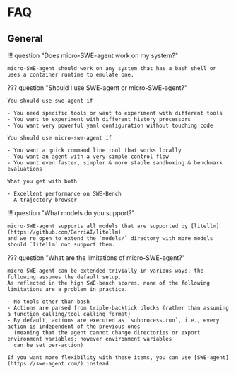 # FAQ

## General

!!! question "Does micro-SWE-agent work on my system?"

    micro-SWE-agent should work on any system that has a bash shell or uses a container runtime to emulate one.

??? question "Should I use SWE-agent or micro-SWE-agent?"

    You should use swe-agent if

    - You need specific tools or want to experiment with different tools
    - You want to experiment with different history processors
    - You want very powerful yaml configuration without touching code

    You should use micro-swe-agent if

    - You want a quick command line tool that works locally
    - You want an agent with a very simple control flow
    - You want even faster, simpler & more stable sandboxing & benchmark evaluations

    What you get with both

    - Excellent performance on SWE-Bench
    - A trajectory browser

!!! question "What models do you support?"

    micro-SWE-agent supports all models that are supported by [litellm](https://github.com/BerriAI/litellm)
    and we're open to extend the `models/` directory with more models should `litellm` not support them.

??? question "What are the limitations of micro-SWE-agent?"

    micro-SWE-agent can be extended trivially in various ways, the following assumes the default setup.
    As reflected in the high SWE-bench scores, none of the following limitations are a problem in practice.

    - No tools other than bash
    - Actions are parsed from triple-backtick blocks (rather than assuming a function calling/tool calling format)
    - By default, actions are executed as `subprocess.run`, i.e., every action is independent of the previous ones
      (meaning that the agent cannot change directories or export environment variables; however environment variables
      can be set per-action)

    If you want more flexibility with these items, you can use [SWE-agent](https://swe-agent.com/) instead.